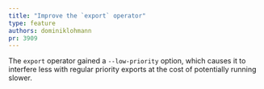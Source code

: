 ```yaml
---
title: "Improve the `export` operator"
type: feature
authors: dominiklohmann
pr: 3909
---
```


The `export` operator gained a `--low-priority` option, which causes it to
interfere less with regular priority exports at the cost of potentially running
slower.
